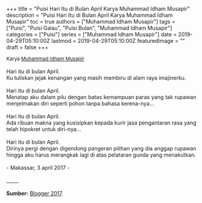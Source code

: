 +++
title = "Puisi Hari Itu di Bulan April Karya Muhammad Idham Musapir"
description = "Puisi Hari Itu di Bulan April Karya Muhammad Idham Musapir"
toc = true
authors = ["Muhammad Idham Musapir"]
tags = ["Puisi", "Puisi Galau", "Puisi Bulan", "Muhammad Idham Musapir"]
categories = ["Puisi"]
series = ["Muhammad Idham Musapir"]
date = 2019-04-29T05:10:00Z
lastmod = 2019-04-29T05:10:00Z
featuredImage = ""
draft = false
+++

<div style="text-align: justify;">
<div style="font-size: small;">Karya <a href="/authors/muhammad-idham-musapir/" target="_blank">Muhammad Idham Musapir</a></div><br />
Hari itu di bulan April.<br />Ku tuliskan jejak kenangan yang masih membiru di alam raya imajinerku.<br /><br />Hari itu di bulan April.<br />Menatap aku dalam pilu dengan batas kemampuan paras yang tak rupawan menjelmakan diri seperti pohon tanpa bahasa kerena-nya...<br /><br />Hari itu di bulan April.<br />Ada ribuan makna yang kusisipkan kepada kurir jasa pengantaran rasa yang telah hipokret untuk diri-nya... <br /><br />Hari itu di bulan April.<br />Dirinya pergi dengan digendong pangeran pilihan yang dia anggap rupawan hingga aku harus merangkak lagi di atas pelataran gunda yang menakutkan. <br /><br />- Makassar, 3 april 2017 -<br /><br />
_____<br /><br />
<b>Sumber:</b> <a href="https://puisiidham.blogspot.com/2017/04/hari-itu-di-bulan-april.html?showComment=1556489344185" target="_blank">Blogger 2017</a>.</div>
